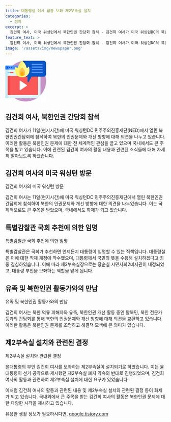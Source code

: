 ```yaml
---
title: 대통령실 여사 활동 보좌 제2부속실 설치
categories:
  - 정치
excerpt: >
  김건희 여사, 미국 워싱턴에서 북한인권 간담회 참석 - 김건희 여사가 미국 워싱턴DC의 북한인권간담회에 참석하며 북한의 인권문제와 개선 방향에 대해 논의하고 있다. 또한 대통령실이 국회의 추천으로 국민의 뜻을 수용해 임명하는 특별감찰관을 설치하기로 결정했으며, 김 여사와 관련된 논란을 예방하기 위해 제2부속실을 설치하는 등의 결정이 이뤄지고 있다.
feature_text: >
  김건희 여사, 미국 워싱턴에서 북한인권 간담회 참석 - 김건희 여사가 미국 워싱턴DC의 북한인권간담회에 참석하며 북한의 인권문제와 개선 방향에 대해 논의하고 있다. 또한 대통령실이 국회의 추천으로 국민의 뜻을 수용해 임명하는 특별감찰관을 설치하기로 결정했으며, 김 여사와 관련된 논란을 예방하기 위해 제2부속실을 설치하는 등의 결정이 이뤄지고 있다.
image: '/assets/img/newspaper.png'
---
```


<p><img src="/assets/img/news.png" alt="rentncar 속보" /></p>

<h2>김건희 여사, 북한인권 간담회 참석</h2>

<p data-ke-size="size16"></p>

<p>김건희 여사가 11일(현지시간)에 미국 워싱턴DC 민주주의진흥재단(NED)에서 열린 북한인권간담회에 참석하여 북한의 인권문제와 개선 방향에 대해 의견을 나누고 있습니다. 이러한 활동은 북한인권 문제에 대한 전 세계적인 관심을 끌고 있으며 국내에서도 큰 주목을 받고 있습니다. 이에 관련된 김건희 여사의 활동 내용과 관련된 소식들에 대해 자세히 알아보도록 하겠습니다.</p>

<h2>김건희 여사의 미국 워싱턴 방문</h2>

<p data-ke-size="size16">김건희 여사의 미국 워싱턴 방문</p>

<p>김건희 여사는 11일(현지시간)에 미국 워싱턴DC 민주주의진흥재단에서 열린 북한인권간담회에 참석하여 북한의 인권문제와 개선 방향에 대한 의견을 나누었습니다. 이는 국제적으로도 큰 주목을 받았으며, 국내에서도 화제가 되고 있습니다.</p>

<h2>특별감찰관 국회 추천에 의한 임명</h2>

<p data-ke-size="size16">특별감찰관 국회 추천에 의한 임명</p>

<p>특별감찰관은 국회가 추천하면 언제든지 대통령이 임명할 수 있는 직책입니다. 대통령실은 이에 대한 직제 개정에 착수했으며, 대통령께서 국민의 뜻을 수용해 설치하겠다고 최종 결심하였습니다. 이에 따라 제2부속실장으로는 장순칠 시민사회2비서관이 내정되었고, 대통령 부인을 보좌하는 역할을 맡게 됩니다.</p>

<h2>유족 및 북한인권 활동가와의 만남</h2>

<p data-ke-size="size16">유족 및 북한인권 활동가와의 만남</p>

<p>김건희 여사는 북한 억류 피해자와 유족, 북한인권 개선 활동 중인 탈북민, 북한 전문가 등과의 간담회를 통해 북한의 인권문제와 개선 방향에 대해 의견을 교환하고 있습니다. 이러한 활동은 북한인권 문제를 조명하고 해결책 모색에 큰 의미가 있습니다.</p>

<h2>제2부속실 설치와 관련된 결정</h2>

<p data-ke-size="size16">제2부속실 설치와 관련된 결정</p>

<p>윤대통령의 부인 김건희 여사를 보좌하는 제2부속실이 설치되기로 하였습니다. 이는 윤대통령이 선거 공약으로 제시했던 제2부속실 폐지 약속의 반대로 진행되었으며, 김건희 여사의 활동과 관련하여 제2부속실 설치에 대한 요구가 있었습니다. </p>

<p>이처럼 김건희 여사의 활동과 관련된 내용 및 제2부속실 설치와 관련된 결정 등이 화제가 되고 있습니다. 국내외에서 큰 주목을 받는 김건희 여사의 활동은 북한인권 문제에 대한 다양한 시각을 제시하고 있습니다.</p>
유용한 생활 정보가 필요하시다면, <a href="https://qoogle.tistory.com" rel="dofollow">qoogle.tistory.com</a>


